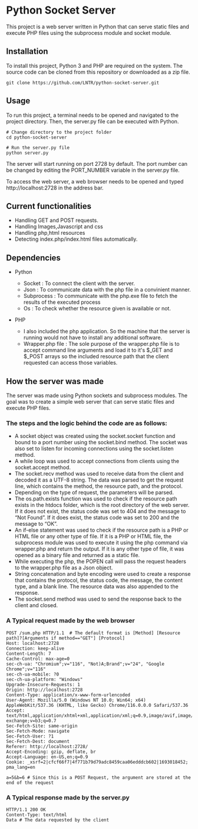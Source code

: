 # Python Socket Server

This project is a web server written in Python that can serve static files and execute PHP files using the subprocess module and socket module.

## Installation

To install this project, Python 3 and PHP are required on the system. The source code can be cloned from this repository or downloaded as a zip file.

```# Clone the repository
git clone https://github.com/LNTR/python-socket-server.git
```

## Usage

To run this project, a terminal needs to be opened and navigated to the project directory. Then, the server.py file can be executed with Python.

```
# Change directory to the project folder
cd python-socket-server

# Run the server.py file
python server.py
```

The server will start running on port 2728 by default. The port number can be changed by editing the PORT_NUMBER variable in the server.py file.

To access the web server, a web browser needs to be opened and typed http://localhost:2728 in the address bar.

## Current functionalities

- Handling GET and POST requests.
- Handling Images,Javascript and css
- Handling php,html resources
- Detecting index.php/index.html files automatically.

## Dependencies

- Python

  - Socket : To connect the client with the server.
  - Json : To communicate data with the php file in a convinient manner.
  - Subprocess : To communicate with the php.exe file to fetch the results of the executed process
  - Os : To check whether the resource given is available or not.

- PHP
  - I also included the php application. So the machine that the server is running would not have to install any additional software.
  - Wrapper.php file : The sole purpose of the wrapper.php file is to accept command line arguments and load it to it's $\_GET
    and $\_POST arrays so the included resource path that the client requested can access those variables.

## How the server was made

The server was made using Python sockets and subprocess modules. The goal was to create a simple web server that can serve static files and execute PHP files.

### The steps and the logic behind the code are as follows:

- A socket object was created using the socket.socket function and bound to a port number using the socket.bind method. The socket was also set to listen for incoming connections using the socket.listen method.
- A while loop was used to accept connections from clients using the socket.accept method.
- The socket.recv method was used to receive data from the client and decoded it as a UTF-8 string. The data was parsed to get the request line, which contains the method, the resource path, and the protocol.
- Depending on the type of request, the parameters will be parsed.
- The os.path.exists function was used to check if the resource path exists in the htdocs folder, which is the root directory of the web server. If it does not exist, the status code was set to 404 and the message to “Not Found”. If it does exist, the status code was set to 200 and the message to “OK”.
- An if-else statement was used to check if the resource path is a PHP or HTML file or any other type of file. If it is a PHP or HTML file, the subprocess module was used to execute it using the php command via wrapper.php and return the output. If it is any other type of file, it was opened as a binary file and returned as a static file.
- While executing the php, the POPEN call will pass the request headers to the wrapper.php file as a Json object.
- String concatenation and byte encoding were used to create a response that contains the protocol, the status code, the message, the content type, and a blank line. The resource data was also appended to the response.
- The socket.send method was used to send the response back to the client and closed.

### A Typical request made by the web browser

```
POST /sum.php HTTP/1.1  # The default format is [Method] [Resource path]?[Arguments if method=="GET"] [Protocol]
Host: localhost:2728
Connection: keep-alive
Content-Length: 7
Cache-Control: max-age=0
sec-ch-ua: "Chromium";v="116", "Not)A;Brand";v="24", "Google Chrome";v="116"
sec-ch-ua-mobile: ?0
sec-ch-ua-platform: "Windows"
Upgrade-Insecure-Requests: 1
Origin: http://localhost:2728
Content-Type: application/x-www-form-urlencoded
User-Agent: Mozilla/5.0 (Windows NT 10.0; Win64; x64) AppleWebKit/537.36 (KHTML, like Gecko) Chrome/116.0.0.0 Safari/537.36
Accept: text/html,application/xhtml+xml,application/xml;q=0.9,image/avif,image/webp,image/apng,*/*;q=0.8,application/signed-exchange;v=b3;q=0.7
Sec-Fetch-Site: same-origin
Sec-Fetch-Mode: navigate
Sec-Fetch-User: ?1
Sec-Fetch-Dest: document
Referer: http://localhost:2728/
Accept-Encoding: gzip, deflate, br
Accept-Language: en-US,en;q=0.9
Cookie: _xsrf=2|cfcf66f7|4f771b79d79adc8459caa06edddcb602|1693018452; pma_lang=en

a=5&b=6 # Since this is a POST Request, the argument are stored at the end of the request
```

### A Typical response made by the server.py

```
HTTP/1.1 200 OK
Content-Type: text/html
Data # The data requested by the client
```
